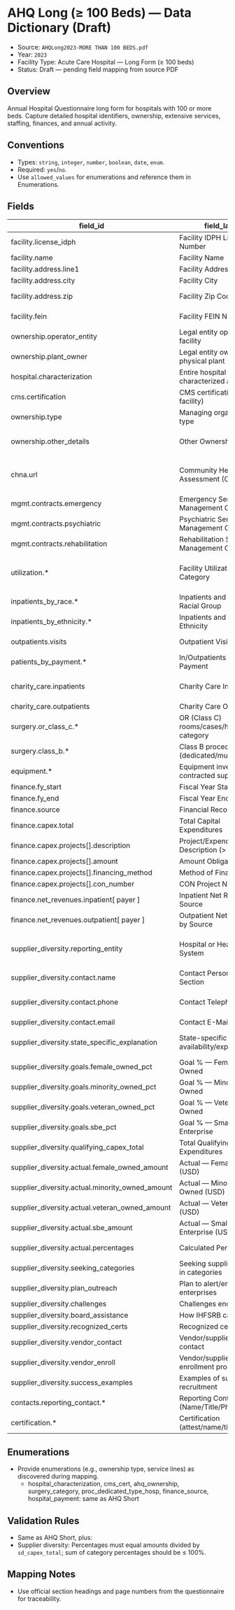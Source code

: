 # AHQ Long (≥ 100 Beds) — Data Dictionary (Draft)

- Source: `AHQLong2023-MORE THAN 100 BEDS.pdf`
- Year: `2023`
- Facility Type: Acute Care Hospital — Long Form (≥ 100 beds)
- Status: Draft — pending field mapping from source PDF

## Overview

Annual Hospital Questionnaire long form for hospitals with 100 or more beds. Capture detailed hospital identifiers, ownership, extensive services, staffing, finances, and annual activity.

## Conventions

- Types: `string`, `integer`, `number`, `boolean`, `date`, `enum`.
- Required: `yes`/`no`.
- Use `allowed_values` for enumerations and reference them in Enumerations.

## Fields

| field_id | field_label | field_name | type | required | allowed_values | format | unit | section/page | notes |
|---|---|---|---|---|---|---|---|---|---|
| facility.license_idph | Facility IDPH License Number | license_idph | string | yes |  |  |  | p.1 |  |
| facility.name | Facility Name | facility_name | string | yes |  |  |  | p.1 |  |
| facility.address.line1 | Facility Address | address_line1 | string | yes |  |  |  | p.1 |  |
| facility.address.city | Facility City | address_city | string | yes |  |  |  | p.1 |  |
| facility.address.zip | Facility Zip Code | address_zip | string | yes |  | ^\d{5}(-\d{4})?$ |  | p.1 |  |
| facility.fein | Facility FEIN Number | fein | string | yes |  | ^\d{2}-\d{7}$ |  | p.1 |  |
| ownership.operator_entity | Legal entity operating the facility | operator_entity | string | yes |  |  |  | p.1 |  |
| ownership.plant_owner | Legal entity owning physical plant | plant_owner | string | yes |  |  |  | p.1 |  |
| hospital.characterization | Entire hospital characterized as | hospital_characterization | array | yes | hospital_characterization |  |  | p.2 | Multi-select |
| cms.certification | CMS certification (entire facility) | cms_certification | enum | no | cms_cert |  |  | p.2 | If applicable |
| ownership.type | Managing organization type | ownership_type | enum | yes | ahq_ownership |  |  | p.2 | Select one |
| ownership.other_details | Other Ownership Details | ownership_other | string | conditional |  |  |  | p.2 | Required if “Other …” selected |
| chna.url | Community Health Needs Assessment (CHNA) URL | chna_url | string | no |  | uri |  | p.2 | Provide URL if posted online; else send via email |
| mgmt.contracts.emergency | Emergency Services Management Contractor | mgmt_emergency | string | no |  |  |  | p.2 | Name/contact if applicable |
| mgmt.contracts.psychiatric | Psychiatric Services Management Contractor | mgmt_psych | string | no |  |  |  | p.2 |  |
| mgmt.contracts.rehabilitation | Rehabilitation Services Management Contractor | mgmt_rehab | string | no |  |  |  | p.2 |  |
| utilization.* | Facility Utilization by Category | util_* | object | yes |  |  |  | p.3-4 | Same structure as AHQ Short; include LTAC category |
| inpatients_by_race.* | Inpatients and Days by Racial Group | race_* | integer | yes |  |  | patients/days | p.4 | Counts and days tables |
| inpatients_by_ethnicity.* | Inpatients and Days by Ethnicity | eth_* | integer | yes |  |  | patients/days | p.4 |  |
| outpatients.visits | Outpatient Visits | op_visits | object | yes |  |  |  | p.4 | On/off campus and total |
| patients_by_payment.* | In/Outpatients by Primary Payment | pay_* | object | yes | hospital_payment |  |  | p.4 | Totals must tie to visits/admissions |
| charity_care.inpatients | Charity Care Inpatients | charity_inpatients | integer | yes |  |  | patients | p.4 | > 50% of cost covered by charity |
| charity_care.outpatients | Charity Care Outpatients | charity_outpatients | integer | yes |  |  | patients | p.4 |  |
| surgery.or_class_c.* | OR (Class C) rooms/cases/hours by category | or_* | object | yes | surgery_category |  | rooms/cases/hours | p.5 | As in AHQ Short |
| surgery.class_b.* | Class B procedures (dedicated/multipurpose) | procB_* | object | yes | proc_dedicated_type_hosp |  | rooms/cases/hours | p.6 |  |
| equipment.* | Equipment inventory and contracted suppliers | equip_* | object | no |  |  |  | p.9-10 |  |
| finance.fy_start | Fiscal Year Starting Date | fy_start | date | yes |  | mm/dd/yyyy |  | p.10 |  |
| finance.fy_end | Fiscal Year Ending Date | fy_end | date | yes |  | mm/dd/yyyy |  | p.10 |  |
| finance.source | Financial Records Source | finance_source | enum | yes | finance_source |  |  | p.10 |  |
| finance.capex.total | Total Capital Expenditures | capex_total | number | yes |  |  | USD | p.10 |  |
| finance.capex.projects[].description | Project/Expenditure Description (> $350k) | project_desc | string | no |  |  |  | p.10 |  |
| finance.capex.projects[].amount | Amount Obligated | project_amount | number | no |  |  | USD | p.10 |  |
| finance.capex.projects[].financing_method | Method of Financing | project_financing | string | no |  |  |  | p.10 |  |
| finance.capex.projects[].con_number | CON Project Number | project_con | string | no |  |  |  | p.10 |  |
| finance.net_revenues.inpatient[ payer ] | Inpatient Net Revenue by Source | rev_ip_[payer] | number | yes | hospital_payment |  | USD | p.11 |  |
| finance.net_revenues.outpatient[ payer ] | Outpatient Net Revenue by Source | rev_op_[payer] | number | yes | hospital_payment |  | USD | p.11 |  |
| supplier_diversity.reporting_entity | Hospital or Health Care System | sd_entity | string | yes |  |  |  | p.12 | If system-wide report, list included hospitals |
| supplier_diversity.contact.name | Contact Person for this Section | sd_contact_name | string | yes |  |  |  | p.12 |  |
| supplier_diversity.contact.phone | Contact Telephone | sd_contact_phone | string | yes |  | ^\(\d{3}\) \d{3}-\d{4}(\.\d+)?$ |  | p.12 |  |
| supplier_diversity.contact.email | Contact E-Mail | sd_contact_email | string | yes |  | email |  | p.12 |  |
| supplier_diversity.state_specific_explanation | State-specific data availability/explanation | sd_state_specific | string | no |  |  |  | p.12 | Required if not all data State-specific |
| supplier_diversity.goals.female_owned_pct | Goal % — Female-Owned | sd_goal_female_pct | number | no |  | percent | % | p.12 |  |
| supplier_diversity.goals.minority_owned_pct | Goal % — Minority-Owned | sd_goal_minority_pct | number | no |  | percent | % | p.12 |  |
| supplier_diversity.goals.veteran_owned_pct | Goal % — Veteran-Owned | sd_goal_veteran_pct | number | no |  | percent | % | p.12 |  |
| supplier_diversity.goals.sbe_pct | Goal % — Small Business Enterprise | sd_goal_sbe_pct | number | no |  | percent | % | p.12 |  |
| supplier_diversity.qualifying_capex_total | Total Qualifying Capital Expenditures | sd_capex_total | number | no |  |  | USD | p.12 | If none, skip to D |
| supplier_diversity.actual.female_owned_amount | Actual — Female-Owned (USD) | sd_act_female_amt | number | no |  |  | USD | p.12 |  |
| supplier_diversity.actual.minority_owned_amount | Actual — Minority-Owned (USD) | sd_act_minority_amt | number | no |  |  | USD | p.12 |  |
| supplier_diversity.actual.veteran_owned_amount | Actual — Veteran-Owned (USD) | sd_act_veteran_amt | number | no |  |  | USD | p.12 |  |
| supplier_diversity.actual.sbe_amount | Actual — Small Business Enterprise (USD) | sd_act_sbe_amt | number | no |  |  | USD | p.12 |  |
| supplier_diversity.actual.percentages | Calculated Percentages | sd_act_pct | object | auto |  | percent | % | p.12 | Derived from amounts/total |
| supplier_diversity.seeking_categories | Seeking supplier diversity in categories | sd_seeking_categories | string | no |  |  |  | p.13 | Question D |
| supplier_diversity.plan_outreach | Plan to alert/encourage enterprises | sd_plan_outreach | string | no |  |  |  | p.13 | Question E |
| supplier_diversity.challenges | Challenges encountered | sd_challenges | string | no |  |  |  | p.13 | Question F |
| supplier_diversity.board_assistance | How IHFSRB can assist | sd_board_help | string | no |  |  |  | p.13 | Question G |
| supplier_diversity.recognized_certs | Recognized certifications | sd_recognized_certs | string | no |  |  |  | p.13 | Question H |
| supplier_diversity.vendor_contact | Vendor/supplier point of contact | sd_vendor_contact | string | no |  |  |  | p.14 | Question I |
| supplier_diversity.vendor_enroll | Vendor/supplier enrollment process | sd_vendor_enroll | string | no |  |  |  | p.14 | Question J |
| supplier_diversity.success_examples | Examples of successful recruitment | sd_success_examples | string | no |  |  |  | p.14 | Question K |
| contacts.reporting_contact.* | Reporting Contact (Name/Title/Phone/Email) | contact_* | string | yes |  |  |  | p.19 | Required |
| certification.* | Certification (attest/name/title/date) | cert_* | string | yes |  |  |  | p.19 | Required |

## Enumerations

- Provide enumerations (e.g., ownership type, service lines) as discovered during mapping.
  - hospital_characterization, cms_cert, ahq_ownership, surgery_category, proc_dedicated_type_hosp, finance_source, hospital_payment: same as AHQ Short

## Validation Rules

- Same as AHQ Short, plus:
- Supplier diversity: Percentages must equal amounts divided by `sd_capex_total`; sum of category percentages should be ≤ 100%.

## Mapping Notes

- Use official section headings and page numbers from the questionnaire for traceability.
